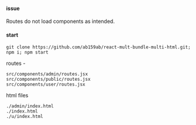 #### issue
Routes do not load components as intended.

#### start
`git clone https://github.com/ab159ab/react-mult-bundle-multi-html.git; npm i; npm start`

routes - 
```
src/components/admin/routes.jsx
src/components/public/routes.jsx
src/components/user/routes.jsx
```
html files
```
./admin/index.html
./index.html
./u/index.html
```
